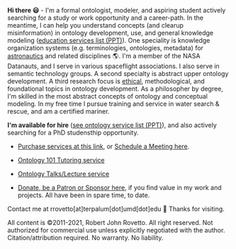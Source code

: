 **Hi there :smiley:** - I'm a formal ontologist, modeler, and aspiring student actively searching for a study or work opportunity and a career-path. 
In the meantime, I can help you understand concepts (and clearup misinformation) in ontology development, use, and general knowledge modeling ([education services list (PPT)](https://www.slideshare.net/RobertRovetto/ontology-courses-education)).  One speciality is knowledge organization systems (e.g. terminologies, ontologies, metadata) for [astronautics](https://ontospace.wordpress.com) and related disciplines :earth_americas:. I'm a member of the NASA Datanauts, and I serve in various spaceflight associations. I also serve in semantic technology groups. A second specialty is abstract upper ontology development. A third research focus is [ethical](https://github.com/rrovetto/Ethical-Ontology-Development), methodological, and foundational topics in ontology development. As a philosopher by degree, I'm skilled in the most abstract concepts of ontology and conceptual modeling. In my free time I pursue training and service in water search & rescue, and am a certified mariner. 

**I'm available for hire** ([see ontology service list (PPT)](https://www.slideshare.net/RobertRovetto/ontology-services-238070099)), and also actively searching for a PhD studensthip opportunity. 
* [Purchase services at this link](https://tinyurl.com/yas7trzy), or [Schedule a Meeting here](http://my.setmore.com/bookingpage/f18db686-98bb-41dd-9097-35218b2a1091/services/sb83f723d7838e4484783cc5a1c675f0e6eedf99d).
* [Ontology 101 Tutoring service](http://my.setmore.com/bookingpage/f18db686-98bb-41dd-9097-35218b2a1091/services/s7f4dbc7d873cce380b7f73062d5d72f619fe042a)
* [Ontology Talks/Lecture service](http://my.setmore.com/bookingpage/f18db686-98bb-41dd-9097-35218b2a1091/services/s218822e77fee416ed3085be8eda045d6015d6d24)

* [Donate, be a Patron or Sponsor here](https://gogetfunding.com/knowledge-organization-services-ontology-terminology-metadata-concept-analysis/), if you find value in my work and projects. All have been in spare time, to date.

Contact me at rrovetto[at]terpalum[dot]umd[dot]edu 💬  Thanks for visiting.

All content is ©2011-2021, Robert John Rovetto. All right reserved. Not authorized for commercial use unless explicitly negotiated with the author. Citation/attribution required. No warranty. No liability.

<!--
**rrovetto/rrovetto** is a ✨ _special_ ✨ repository because its `README.md` (this file) appears on your GitHub profile.

Here are some ideas to get you started:

- 🔭 I’m currently working on ...
- 🌱 I’m currently learning ...
- 👯 I’m looking to collaborate on ...
- 🤔 I’m looking for help with ...
- 💬 Ask me about ...
- 📫 How to reach me: ...
- 😄 Pronouns: ...
- ⚡ Fun fact: ...
- 👋
-->
